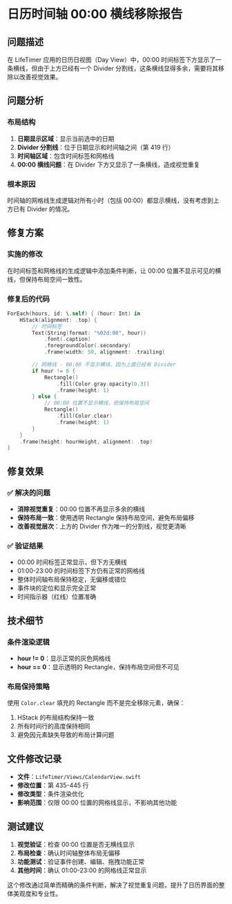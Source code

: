 # 日历时间轴 00:00 横线移除报告

## 问题描述

在 LifeTimer 应用的日历日视图（Day View）中，00:00 时间标签下方显示了一条横线，但由于上方已经有一个 Divider 分割线，这条横线显得多余，需要将其移除以改善视觉效果。

## 问题分析

### 布局结构
1. **日期显示区域**：显示当前选中的日期
2. **Divider 分割线**：位于日期显示和时间轴之间（第 419 行）
3. **时间轴区域**：包含时间标签和网格线
4. **00:00 横线问题**：在 Divider 下方又显示了一条横线，造成视觉重复

### 根本原因
时间轴的网格线生成逻辑对所有小时（包括 00:00）都显示横线，没有考虑到上方已有 Divider 的情况。

## 修复方案

### 实施的修改
在时间标签和网格线的生成逻辑中添加条件判断，让 00:00 位置不显示可见的横线，但保持布局空间一致性。

### 修复后的代码
```swift
ForEach(hours, id: \.self) { (hour: Int) in
    HStack(alignment: .top) {
        // 时间标签
        Text(String(format: "%02d:00", hour))
            .font(.caption)
            .foregroundColor(.secondary)
            .frame(width: 50, alignment: .trailing)

        // 网格线 - 00:00 不显示横线，因为上面已经有 Divider
        if hour != 0 {
            Rectangle()
                .fill(Color.gray.opacity(0.3))
                .frame(height: 1)
        } else {
            // 00:00 位置不显示横线，但保持布局空间
            Rectangle()
                .fill(Color.clear)
                .frame(height: 1)
        }
    }
    .frame(height: hourHeight, alignment: .top)
}
```

## 修复效果

### ✅ 解决的问题
- **消除视觉重复**：00:00 位置不再显示多余的横线
- **保持布局一致**：使用透明 Rectangle 保持布局空间，避免布局偏移
- **改善视觉层次**：上方的 Divider 作为唯一的分割线，视觉更清晰

### ✅ 验证结果
- 00:00 时间标签正常显示，但下方无横线
- 01:00-23:00 的时间标签下方仍有正常的网格线
- 整体时间轴布局保持稳定，无偏移或错位
- 事件块的定位和显示完全正常
- 时间指示器（红线）位置准确

## 技术细节

### 条件渲染逻辑
- **hour != 0**：显示正常的灰色网格线
- **hour == 0**：显示透明的 Rectangle，保持布局空间但不可见

### 布局保持策略
使用 `Color.clear` 填充的 Rectangle 而不是完全移除元素，确保：
1. HStack 的布局结构保持一致
2. 所有时间行的高度保持相同
3. 避免因元素缺失导致的布局计算问题

## 文件修改记录

- **文件**：`LifeTimer/Views/CalendarView.swift`
- **修改位置**：第 435-445 行
- **修改类型**：条件渲染优化
- **影响范围**：仅限 00:00 位置的网格线显示，不影响其他功能

## 测试建议

1. **视觉验证**：检查 00:00 位置是否无横线显示
2. **布局检查**：确认时间轴整体布局无偏移
3. **功能测试**：验证事件创建、编辑、拖拽功能正常
4. **其他时间**：确认 01:00-23:00 的网格线正常显示

这个修改通过简单而精确的条件判断，解决了视觉重复问题，提升了日历界面的整体美观度和专业性。
